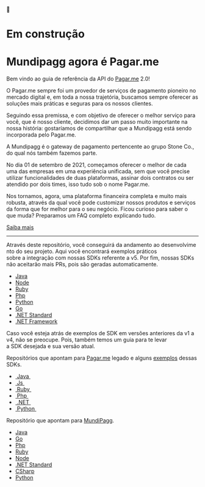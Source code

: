 :construction: 

# Em construção

# Mundipagg agora é Pagar.me

Bem vindo ao guia de referência da API do [Pagar.me](http://Pagar.me) 2.0!

O Pagar.me sempre foi um provedor de serviços de pagamento pioneiro no mercado digital e, em toda a nossa trajetória, buscamos sempre oferecer as soluções mais práticas e seguras para os nossos clientes.

Seguindo essa premissa, e com objetivo de oferecer o melhor serviço para você, que é nosso cliente, decidimos dar um passo muito importante na nossa história: gostaríamos de compartilhar que a Mundipagg está sendo incorporada pelo Pagar.me.

A Mundipagg é o gateway de pagamento pertencente ao grupo Stone Co., do qual nós também fazemos parte. 

No dia 01 de setembro de 2021, começamos oferecer o melhor de cada uma das empresas em uma experiência unificada, sem que você precise utilizar funcionalidades de duas plataformas, assinar dois contratos ou ser atendido por dois times, isso tudo sob o nome Pagar.me.

Nos tornamos, agora, uma plataforma financeira completa e muito mais robusta, através da qual você pode customizar nossos produtos e serviços da forma que for melhor para o seu negócio. Ficou curioso para saber o que muda? Preparamos um FAQ completo explicando tudo.

[Saiba mais](https://mundipagg.zendesk.com/hc/pt-br/categories/4404432249876-Incorpora%C3%A7%C3%A3o-Mundipagg-pelo-Pagar-me)

- ----------------------------------------------------------------------------------------------------------------------------

Através deste repositório, você conseguirá da andamento ao desenvolvimento do seu projeto. Aqui você encontrará exemplos práticos 
sobre a integração com nossas SDKs referente a v5. Por fim, nossas SDKs não aceitarão mais PRs, pois são geradas automaticamente.

- [Java](https://github.com/pagarme/pagarme-core-api-java)
- [Node](https://github.com/pagarme/pagarme-core-api-nodejs)
- [Ruby](https://github.com/pagarme/pagarme-core-api-ruby)
- [Php](https://github.com/pagarme/pagarme-core-api-php)
- [Python](https://github.com/pagarme/pagarme-core-api-python)
- [Go](https://github.com/pagarme/pagarme-core-api-go)
- [.NET Standard](https://github.com/pagarme/pagarme-core-api-dotnet-standard)
- [.NET Framework](https://github.com/pagarme/pagarme-core-api-dotnet-framework)

Caso você esteja atrás de exemplos de SDK em versões anteriores da v1 a v4, não se preocupe. Pois, também temos um guia para te levar a SDK desejada e sua versão atual.

Repositórios que apontam para [Pagar.me](https://docs.pagar.me/v4/reference) legado e alguns [exemplos](https://github.com/pagarme/pagarme-pocs) dessas SDKs.

- [ Java ](https://github.com/pagarme/pagarme-java)
- [ Js ](https://github.com/pagarme/pagarme-js)
- [ Ruby ](https://github.com/pagarme/pagarme-ruby)
- [ Php ](https://github.com/pagarme/pagarme-php)
- [ .NET ](https://github.com/pagarme/pagarme-net)
- [ Python ](https://github.com/pagarme/pagarme-python)


Repositório que apontam para [MundiPagg](https://docs.mundipagg.com/reference#introdu%C3%A7%C3%A3o).

- [Java](https://github.com/mundipagg/MundiAPI-JAVA)
- [Go](https://github.com/mundipagg/MundiApi-Go)
- [Php](https://github.com/mundipagg/MundiAPI-PHP)
- [Ruby](https://github.com/mundipagg/MundiAPI-RUBY)
- [Node](https://github.com/mundipagg/MundiApi-NodeJS)
- [.NET Standard](https://github.com/mundipagg/MundiAPI-NetStandard)
- [CSharp](https://github.com/mundipagg/MundiAPI-CSharp)
- [Python](https://github.com/mundipagg/MundiAPI-PYTHON)

